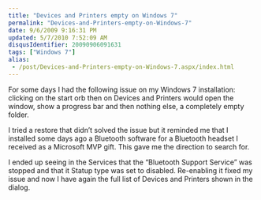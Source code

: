 ```yaml
---
title: "Devices and Printers empty on Windows 7"
permalink: "Devices-and-Printers-empty-on-Windows-7"
date: 9/6/2009 9:16:31 PM
updated: 5/7/2010 7:52:09 AM
disqusIdentifier: 20090906091631
tags: ["Windows 7"]
alias:
 - /post/Devices-and-Printers-empty-on-Windows-7.aspx/index.html
---
```

For some days I had the following issue on my Windows 7 installation: clicking on the start orb then on Devices and Printers would open the window, show a progress bar and then nothing else, a completely empty folder.

I tried a restore that didn’t solved the issue but it reminded me that I installed some days ago a Bluetooth software for a Bluetooth headset I received as a Microsoft MVP gift. This gave me the direction to search for.
<!-- more -->

I ended up seeing in the Services that the “Bluetooth Support Service” was stopped and that it Statup type was set to disabled. Re-enabling it fixed my issue and now I have again the full list of Devices and Printers shown in the dialog.
